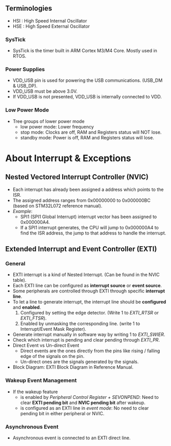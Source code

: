 ## Terminologies
- HSI : High Speed Internal Oscillator
- HSE : High Speed External Oscillator

### SysTick
- SysTick is the timer built in ARM Cortex M3/M4 Core. Mostly used in RTOS.

### Power Supplies
- VDD_USB pin is used for powering the USB communications. (USB_DM & USB_DP).
- VDD_USB must be above 3.0V.
- If VDD_USB is not presented, VDD_USB is internally connected to VDD.

### Low Power Mode
- Tree groups of lower power mode
    - low power mode: Lower frequency
    - stop mode: Clocks are off, RAM and Registers status will NOT lose.
    - standby mode: Power is off, RAM and Registers status will lose.

# About Interrupt & Exceptions
## Nested Vectored Interrupt Controller (NVIC)
- Each interrupt has already been assigned a address which points to the ISR.
- The assigned address ranges from 0x00000000 to 0x000000BC (based on STM32L072 reference manual).
- *Example*:
    - SPI1 (SPI1 Global Interrupt) interrupt vector has been assigned to 0x000000A4.
    - If a SPI1 interrupt generates, the CPU will jump to 0x000000A4 to find the ISR address, the jump to that address to handle the interrupt.

## Extended Interrupt and Event Controller (EXTI)
### General
- EXTI interrupt is a kind of Nested Interrupt. (Can be found in the NVIC table).
- Each EXTI line can be configured as **interrupt source** or **event source**.
- Some peripherals are controlled through EXTI through specific **interrupt line**.
- To let a line to generate interrupt, the interrupt line should be **configured** and **enabled**.
    1. Configured by setting the edge detector. (Write 1 to *EXTI_RTSR* or *EXTI_FTSR*).
    2. Enabled by unmasking the corresponding line. (write 1 to Interrupt/Event Mask Register).
- Generate interrupt manually in software way by writing 1 to *EXTI_SWIER*.
- Check which interrupt is pending and clear pending through *EXTI_PR*.
- Direct Event vs Un-direct Event
    - Direct events are the ones directly from the pins like rising / falling edge of the signals on the pin.
    - Un-direct ones are the signals generated by the signals.
- Block Diagram: EXTI Block Diagram in Reference Manual.

### Wakeup Event Management
- If the wakeup feature
    - is enabled by *Peripheral Control Register + SEVONPEND*: Need to clear **EXTI pending bit** and **NVIC pending bit** after wakeup.
    - is configured as an EXTI line in *event mode*: No need to clear pending bit in either peripheral or NVIC.
    
### Asynchronous Event
- Asynchronous event is connected to an EXTI direct line.